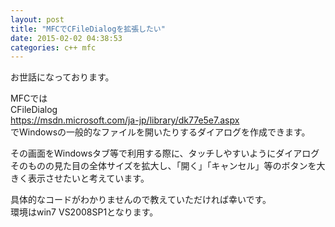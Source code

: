 ```yaml
---
layout: post
title: "MFCでCFileDialogを拡張したい"
date: 2015-02-02 04:38:53
categories: c++ mfc
---
```

<p>お世話になっております。</p>

<p>MFCでは<br>
CFileDialog<br>
<a href="https://msdn.microsoft.com/ja-jp/library/dk77e5e7.aspx" rel="nofollow">https://msdn.microsoft.com/ja-jp/library/dk77e5e7.aspx</a><br>
でWindowsの一般的なファイルを開いたりするダイアログを作成できます。</p>

<p>その画面をWindowsタブ等で利用する際に、タッチしやすいようにダイアログそのものの見た目の全体サイズを拡大し、「開く」「キャンセル」等のボタンを大きく表示させたいと考えています。</p>

<p>具体的なコードがわかりませんので教えていただければ幸いです。<br>
環境はwin7 VS2008SP1となります。</p>
